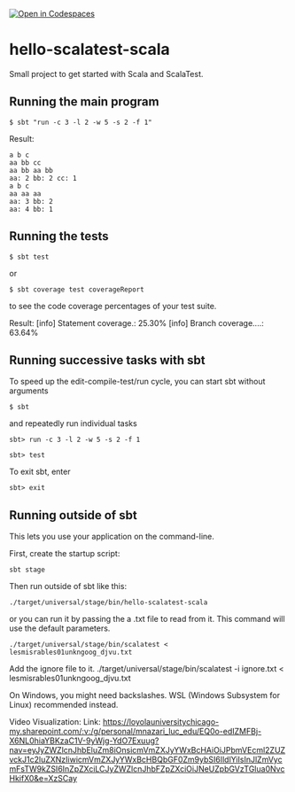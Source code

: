 [![Open in Codespaces](https://classroom.github.com/assets/launch-codespace-2972f46106e565e64193e422d61a12cf1da4916b45550586e14ef0a7c637dd04.svg)](https://classroom.github.com/open-in-codespaces?assignment_repo_id=16147442)
# hello-scalatest-scala

Small project to get started with Scala and ScalaTest.


## Running the main program

```
$ sbt "run -c 3 -l 2 -w 5 -s 2 -f 1"
```

Result: 
```
a b c
aa bb cc 
aa bb aa bb
aa: 2 bb: 2 cc: 1
a b c
aa aa aa
aa: 3 bb: 2
aa: 4 bb: 1
```


## Running the tests

```
$ sbt test
```

or

```
$ sbt coverage test coverageReport
```

to see the code coverage percentages of your test suite.

Result: 
    [info] Statement coverage.: 25.30%
    [info] Branch coverage....: 63.64%

## Running successive tasks with sbt

To speed up the edit-compile-test/run cycle, you can start sbt without arguments

```
$ sbt 
```

and repeatedly run individual tasks

```
sbt> run -c 3 -l 2 -w 5 -s 2 -f 1
```

```
sbt> test
```

To exit sbt, enter

```
sbt> exit
```


## Running outside of sbt

This lets you use your application on the command-line.

First, create the startup script:

```
sbt stage
```

Then run outside of sbt like this:

```
./target/universal/stage/bin/hello-scalatest-scala
```

or you can run it by passing the a .txt file to read from it. This command will use the default parameters.
```
./target/universal/stage/bin/scalatest < lesmisrables01unkngoog_djvu.txt
```
Add the ignore file to it.
./target/universal/stage/bin/scalatest -i ignore.txt < lesmisrables01unkngoog_djvu.txt

On Windows, you might need backslashes. WSL (Windows Subsystem for Linux) recommended instead.

Video Visualization: Link: https://loyolauniversitychicago-my.sharepoint.com/:v:/g/personal/mnazari_luc_edu/EQ0o-edIZMFBj-X6NL0hiaYBKzaC1V-9yWjg-YdO7Exuug?nav=eyJyZWZlcnJhbEluZm8iOnsicmVmZXJyYWxBcHAiOiJPbmVEcml2ZUZvckJ1c2luZXNzIiwicmVmZXJyYWxBcHBQbGF0Zm9ybSI6IldlYiIsInJlZmVycmFsTW9kZSI6InZpZXciLCJyZWZlcnJhbFZpZXciOiJNeUZpbGVzTGlua0NvcHkifX0&e=XzSCay
